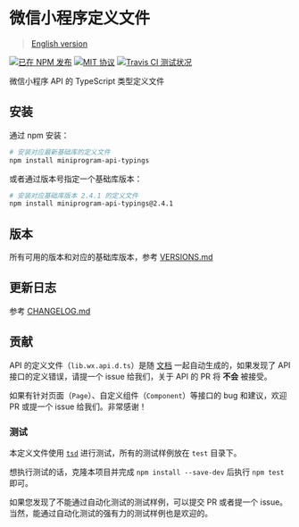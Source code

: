 # 微信小程序定义文件

> [English version](./README-en.md)

[![已在 NPM 发布](https://img.shields.io/npm/v/miniprogram-api-typings.svg?style=flat)](https://www.npmjs.com/package/miniprogram-api-typings)
[![MIT 协议](https://img.shields.io/github/license/wechat-miniprogram/api-typings.svg)](https://github.com/wechat-miniprogram/api-typings)
[![Travis CI 测试状况](https://travis-ci.org/wechat-miniprogram/api-typings.svg?branch=master)](https://travis-ci.org/wechat-miniprogram/api-typings)

微信小程序 API 的 TypeScript 类型定义文件

## 安装

通过 npm 安装：
```bash
# 安装对应最新基础库的定义文件
npm install miniprogram-api-typings
```

或者通过版本号指定一个基础库版本：
```bash
# 安装对应基础库版本 2.4.1 的定义文件
npm install miniprogram-api-typings@2.4.1
```

## 版本

所有可用的版本和对应的基础库版本，参考 [VERSIONS.md](https://github.com/wechat-miniprogram/api-typings/blob/master/VERSIONS.md)

## 更新日志

参考 [CHANGELOG.md](https://github.com/wechat-miniprogram/api-typings/blob/master/CHANGELOG.md)

## 贡献

API 的定义文件（`lib.wx.api.d.ts`）是随 [文档](https://developers.weixin.qq.com/miniprogram/dev/index.html) 一起自动生成的，如果发现了 API 接口的定义错误，请提一个 issue 给我们，关于 API 的 PR 将 __不会__ 被接受。

如果有针对页面（`Page`）、自定义组件（`Component`）等接口的 bug 和建议，欢迎 PR 或提一个 issue 给我们。非常感谢！

### 测试

本定义文件使用 [`tsd`](https://github.com/SamVerschueren/tsd) 进行测试，所有的测试样例放在 `test` 目录下。

想执行测试的话，克隆本项目并完成 `npm install --save-dev` 后执行 `npm test` 即可。

如果您发现了不能通过自动化测试的测试样例，可以提交 PR 或者提一个 issue。当然，能通过自动化测试的强有力的测试样例也是欢迎的。
